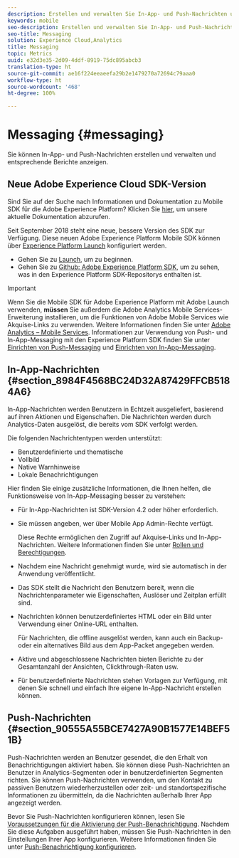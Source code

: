 ```yaml
---
description: Erstellen und verwalten Sie In-App- und Push-Nachrichten und erstellen Sie Berichte zu diesen Nachrichten.
keywords: mobile
seo-description: Erstellen und verwalten Sie In-App- und Push-Nachrichten und erstellen Sie Berichte zu diesen Nachrichten.
seo-title: Messaging
solution: Experience Cloud,Analytics
title: Messaging
topic: Metrics
uuid: e32d3e35-2d09-4ddf-8919-75dc895abcb3
translation-type: ht
source-git-commit: ae16f224eeaeefa29b2e1479270a72694c79aaa0
workflow-type: ht
source-wordcount: '468'
ht-degree: 100%

---
```



# Messaging {#messaging}

Sie können In-App- und Push-Nachrichten erstellen und verwalten und entsprechende Berichte anzeigen.

## Neue Adobe Experience Cloud SDK-Version

Sind Sie auf der Suche nach Informationen und Dokumentation zu Mobile SDK für die Adobe Experience Platform? Klicken Sie [hier](https://aep-sdks.gitbook.io/docs/), um unsere aktuelle Dokumentation abzurufen.

Seit September 2018 steht eine neue, bessere Version des SDK zur Verfügung. Diese neuen Adobe Experience Platform Mobile SDK können über [Experience Platform Launch](https://www.adobe.com/de/experience-platform/launch.html) konfiguriert werden.

* Gehen Sie zu [Launch](https://launch.adobe.com/), um zu beginnen.
* Gehen Sie zu [Github: Adobe Experience Platform SDK](https://github.com/Adobe-Marketing-Cloud/acp-sdks), um zu sehen, was in den Experience Platform SDK-Repositorys enthalten ist.

>[!IMPORTANT]
>
> Wenn Sie die Mobile SDK für Adobe Experience Platform mit Adobe Launch verwenden, **müssen** Sie außerdem die Adobe Analytics Mobile Services-Erweiterung installieren, um die Funktionen von Adobe Mobile Services wie Akquise-Links zu verwenden. Weitere Informationen finden Sie unter [Adobe Analytics – Mobile Services](https://aep-sdks.gitbook.io/docs/using-mobile-extensions/adobe-analytics-mobile-services). Informationen zur Verwendung von Push- und In-App-Messaging mit den Experience Platform SDK finden Sie unter [Einrichten von Push-Messaging](https://aep-sdks.gitbook.io/docs/using-mobile-extensions/adobe-analytics-mobile-services#set-up-push-messaging) und [Einrichten von In-App-Messaging](https://aep-sdks.gitbook.io/docs/using-mobile-extensions/adobe-analytics-mobile-services#set-up-in-app-messaging).

## In-App-Nachrichten {#section_8984F4568BC24D32A87429FFCB5184A6}

In-App-Nachrichten werden Benutzern in Echtzeit ausgeliefert, basierend auf ihren Aktionen und Eigenschaften. Die Nachrichten werden durch Analytics-Daten ausgelöst, die bereits vom SDK verfolgt werden.

Die folgenden Nachrichtentypen werden unterstützt:

* Benutzerdefinierte und thematische
* Vollbild
* Native Warnhinweise
* Lokale Benachrichtigungen

Hier finden Sie einige zusätzliche Informationen, die Ihnen helfen, die Funktionsweise von In-App-Messaging besser zu verstehen:

* Für In-App-Nachrichten ist SDK-Version 4.2 oder höher erforderlich.
* Sie müssen angeben, wer über Mobile App Admin-Rechte verfügt.

   Diese Rechte ermöglichen den Zugriff auf Akquise-Links und In-App-Nachrichten. Weitere Informationen finden Sie unter [Rollen und Berechtigungen](/help/using/gs/c-mob-roles-and-permissions.md).
* Nachdem eine Nachricht genehmigt wurde, wird sie automatisch in der Anwendung veröffentlicht.
* Das SDK stellt die Nachricht den Benutzern bereit, wenn die Nachrichtenparameter wie Eigenschaften, Auslöser und Zeitplan erfüllt sind.
* Nachrichten können benutzerdefiniertes HTML oder ein Bild unter Verwendung einer Online-URL enthalten.

   Für Nachrichten, die offline ausgelöst werden, kann auch ein Backup- oder ein alternatives Bild aus dem App-Packet angegeben werden.
* Aktive und abgeschlossene Nachrichten bieten Berichte zu der Gesamtanzahl der Ansichten, Clickthrough-Raten usw.
* Für benutzerdefinierte Nachrichten stehen Vorlagen zur Verfügung, mit denen Sie schnell und einfach Ihre eigene In-App-Nachricht erstellen können.

## Push-Nachrichten {#section_90555A55BCE7427A90B1577E14BEF51B}

Push-Nachrichten werden an Benutzer gesendet, die den Erhalt von Benachrichtigungen aktiviert haben. Sie können diese Push-Nachrichten an Benutzer in Analytics-Segmenten oder in benutzerdefinierten Segmenten richten. Sie können Push-Nachrichten verwenden, um den Kontakt zu passiven Benutzern wiederherzustellen oder zeit- und standortspezifische Informationen zu übermitteln, da die Nachrichten außerhalb Ihrer App angezeigt werden.

Bevor Sie Push-Nachrichten konfigurieren können, lesen Sie [Voraussetzungen für die Aktivierung der Push-Benachrichtigung](/help/using/c-manage-app-settings/c-mob-confg-app/configure-push-messaging/prerequisites-push-messaging.md). Nachdem Sie diese Aufgaben ausgeführt haben, müssen Sie Push-Nachrichten in den Einstellungen Ihrer App konfigurieren. Weitere Informationen finden Sie unter [Push-Benachrichtigung konfigurieren](/help/using/c-manage-app-settings/c-mob-confg-app/configure-push-messaging/configure-push-messaging.md).
